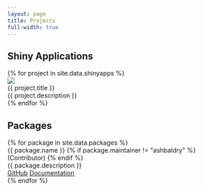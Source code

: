 ```yaml
---
layout: page
title: Projects
full-width: true
---
```


<section>
  <h2>Shiny Applications</h2>
  <div class="ui four stackable centered cards">
    {% for project in site.data.shinyapps %}
    <div class="ui blue card">
      <div class="image">
        <a class="" href="{{ project.url }}" target = "_blank">
          <img src="/assets/img/shinyapps/{{ project.img }}" />
        </a>
      </div>
      <div class="content">
        <div class="header">{{ project.title }}</div>
        <div class="description">{{ project.description }}</div>
      </div>
    </div>
    {% endfor %}
  </div>
  
  <h2>Packages</h2>
  <div class="ui four stackable centered cards">
    {% for package in site.data.packages %}
    <div class="ui pink card">
      <div class="content">
        <div class="header">{{ package.name }} {% if package.maintainer != "ashbaldry" %} (Contributor) {% endif %}</div>
        <div class="description">{{ package.description }}</div>
      </div>
      <div class="extra content">
        <div class="two small buttons">
          <a class="ui basic black button" href="https://github.com/{{ package.maintainer }}/{{ package.name }}">GitHub</a>
          <a class="ui basic black button" href="https://{{ package.maintainer }}.github.io/{{ package.name }}">Documentation</a>
        </div>
      </div>
    </div>
    {% endfor %}
  </div>
</section>

